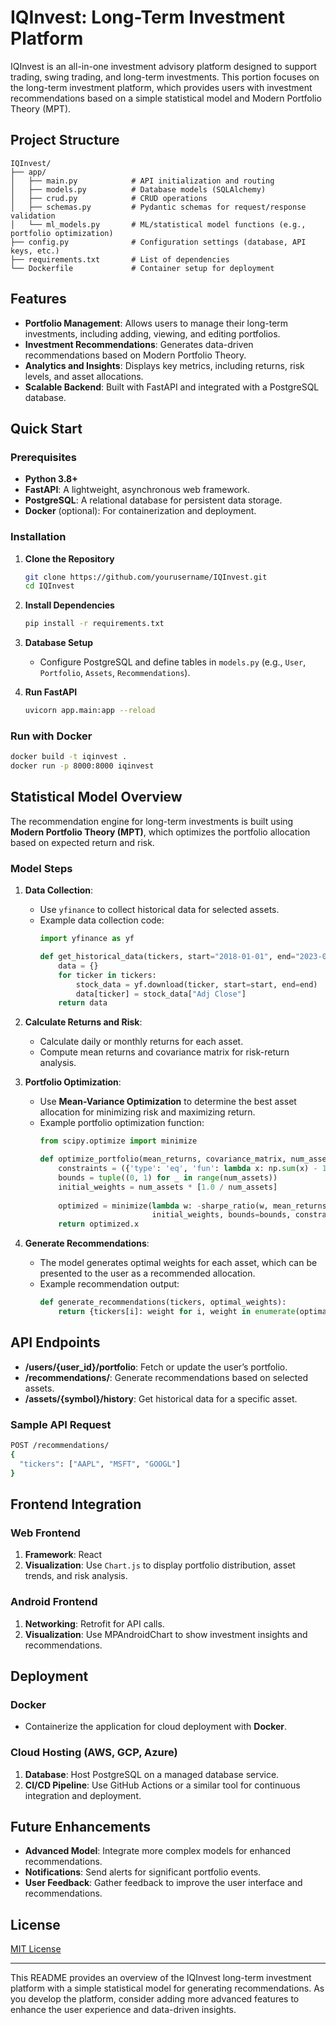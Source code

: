 
# IQInvest: Long-Term Investment Platform

IQInvest is an all-in-one investment advisory platform designed to support trading, swing trading, and long-term investments. This portion focuses on the long-term investment platform, which provides users with investment recommendations based on a simple statistical model and Modern Portfolio Theory (MPT).

## Project Structure

```
IQInvest/
├── app/
│   ├── main.py            # API initialization and routing
│   ├── models.py          # Database models (SQLAlchemy)
│   ├── crud.py            # CRUD operations
│   ├── schemas.py         # Pydantic schemas for request/response validation
│   └── ml_models.py       # ML/statistical model functions (e.g., portfolio optimization)
├── config.py              # Configuration settings (database, API keys, etc.)
├── requirements.txt       # List of dependencies
└── Dockerfile             # Container setup for deployment
```

## Features

- **Portfolio Management**: Allows users to manage their long-term investments, including adding, viewing, and editing portfolios.
- **Investment Recommendations**: Generates data-driven recommendations based on Modern Portfolio Theory.
- **Analytics and Insights**: Displays key metrics, including returns, risk levels, and asset allocations.
- **Scalable Backend**: Built with FastAPI and integrated with a PostgreSQL database.

## Quick Start

### Prerequisites

- **Python 3.8+**
- **FastAPI**: A lightweight, asynchronous web framework.
- **PostgreSQL**: A relational database for persistent data storage.
- **Docker** (optional): For containerization and deployment.

### Installation

1. **Clone the Repository**
   ```bash
   git clone https://github.com/yourusername/IQInvest.git
   cd IQInvest
   ```

2. **Install Dependencies**
   ```bash
   pip install -r requirements.txt
   ```

3. **Database Setup**
   - Configure PostgreSQL and define tables in `models.py` (e.g., `User`, `Portfolio`, `Assets`, `Recommendations`).

4. **Run FastAPI**
   ```bash
   uvicorn app.main:app --reload
   ```

### Run with Docker

```bash
docker build -t iqinvest .
docker run -p 8000:8000 iqinvest
```

## Statistical Model Overview

The recommendation engine for long-term investments is built using **Modern Portfolio Theory (MPT)**, which optimizes the portfolio allocation based on expected return and risk.

### Model Steps

1. **Data Collection**:
   - Use `yfinance` to collect historical data for selected assets.
   - Example data collection code:
     ```python
     import yfinance as yf
     
     def get_historical_data(tickers, start="2018-01-01", end="2023-01-01"):
         data = {}
         for ticker in tickers:
             stock_data = yf.download(ticker, start=start, end=end)
             data[ticker] = stock_data["Adj Close"]
         return data
     ```

2. **Calculate Returns and Risk**:
   - Calculate daily or monthly returns for each asset.
   - Compute mean returns and covariance matrix for risk-return analysis.

3. **Portfolio Optimization**:
   - Use **Mean-Variance Optimization** to determine the best asset allocation for minimizing risk and maximizing return.
   - Example portfolio optimization function:
     ```python
     from scipy.optimize import minimize

     def optimize_portfolio(mean_returns, covariance_matrix, num_assets):
         constraints = ({'type': 'eq', 'fun': lambda x: np.sum(x) - 1})
         bounds = tuple((0, 1) for _ in range(num_assets))
         initial_weights = num_assets * [1.0 / num_assets]
         
         optimized = minimize(lambda w: -sharpe_ratio(w, mean_returns, covariance_matrix),
                              initial_weights, bounds=bounds, constraints=constraints)
         return optimized.x
     ```

4. **Generate Recommendations**:
   - The model generates optimal weights for each asset, which can be presented to the user as a recommended allocation.
   - Example recommendation output:
     ```python
     def generate_recommendations(tickers, optimal_weights):
         return {tickers[i]: weight for i, weight in enumerate(optimal_weights)}
     ```

## API Endpoints

- **/users/{user_id}/portfolio**: Fetch or update the user’s portfolio.
- **/recommendations/**: Generate recommendations based on selected assets.
- **/assets/{symbol}/history**: Get historical data for a specific asset.

### Sample API Request

```bash
POST /recommendations/
{
  "tickers": ["AAPL", "MSFT", "GOOGL"]
}
```

## Frontend Integration

### Web Frontend

1. **Framework**: React
2. **Visualization**: Use `Chart.js` to display portfolio distribution, asset trends, and risk analysis.

### Android Frontend

1. **Networking**: Retrofit for API calls.
2. **Visualization**: Use MPAndroidChart to show investment insights and recommendations.

## Deployment

### Docker

- Containerize the application for cloud deployment with **Docker**.

### Cloud Hosting (AWS, GCP, Azure)

1. **Database**: Host PostgreSQL on a managed database service.
2. **CI/CD Pipeline**: Use GitHub Actions or a similar tool for continuous integration and deployment.

## Future Enhancements

- **Advanced Model**: Integrate more complex models for enhanced recommendations.
- **Notifications**: Send alerts for significant portfolio events.
- **User Feedback**: Gather feedback to improve the user interface and recommendations.

## License

[MIT License](LICENSE)

---

This README provides an overview of the IQInvest long-term investment platform with a simple statistical model for generating recommendations. As you develop the platform, consider adding more advanced features to enhance the user experience and data-driven insights.
